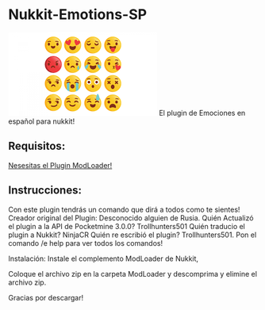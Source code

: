 # Nukkit-Emotions-SP
<img src="https://raw.githubusercontent.com/Trollhunters501/Nukkit-Emotions-SP/main/Icon.png"/>
El plugin de Emociones en español para nukkit!
<h2>Requisitos:</h2>
<a href="https://cloudburstmc.org/resources/modloader.108/"><p>Nesesitas el Plugin ModLoader!</p></a>
<h2>Instrucciones:</h2>
Con este plugin tendrás un comando que dirá a todos como te sientes!
Creador original del Plugin: Desconocido alguien de Rusia.
Quién Actualizó el plugin a la API de Pocketmine 3.0.0? Trollhunters501
Quién traducio el plugin a Nukkit? NinjaCR
Quién re escribió el plugin? Trollhunters501.
Pon el comando /e help para ver todos los comandos!

Instalación:
Instale el complemento ModLoader de Nukkit,

Coloque el archivo zip en la carpeta ModLoader y descomprima y elimine el archivo zip.


Gracias por descargar!
